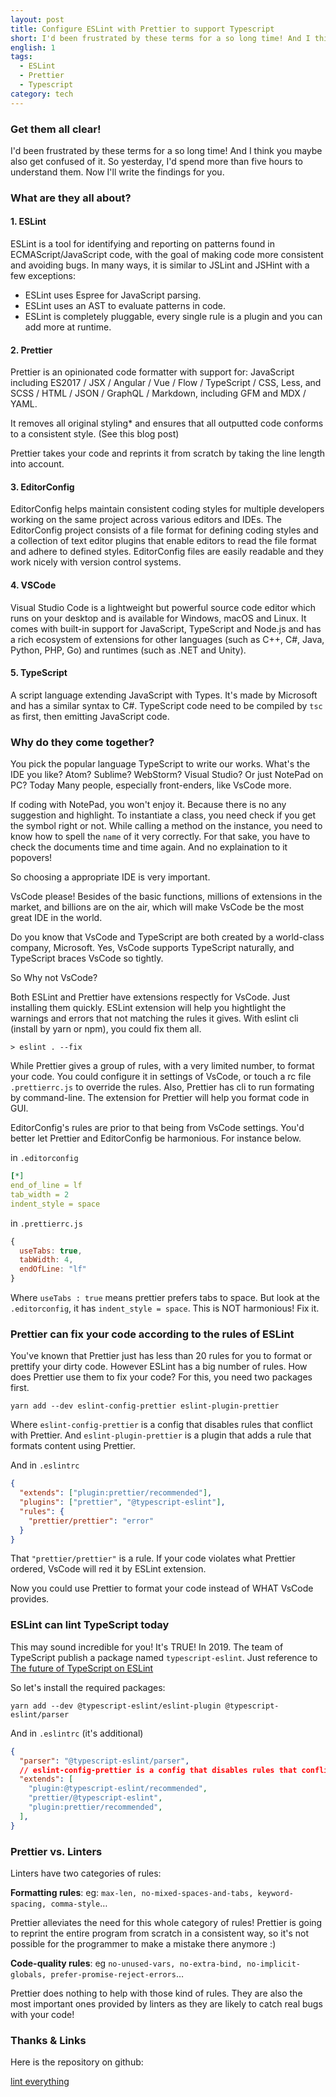 ```yaml
---
layout: post
title: Configure ESLint with Prettier to support Typescript
short: I'd been frustrated by these terms for a so long time! And I think you maybe also get confused. So yesterday, I'd spend more than five hours to understand them. Now I'll write the findings for you
english: 1
tags:
  - ESLint
  - Prettier
  - Typescript
category: tech
---
```


### Get them all clear!

I'd been frustrated by these terms for a so long time! And I think you maybe also get confused of it. So yesterday, I'd spend more than five hours to understand them. Now I'll write the findings for you.

### What are they all about?

#### 1. ESLint

ESLint is a tool for identifying and reporting on patterns found in ECMAScript/JavaScript code, with the goal of making code more consistent and avoiding bugs. In many ways, it is similar to JSLint and JSHint with a few exceptions:

- ESLint uses Espree for JavaScript parsing.
- ESLint uses an AST to evaluate patterns in code.
- ESLint is completely pluggable, every single rule is a plugin and you can add more at runtime.

#### 2. Prettier

Prettier is an opinionated code formatter with support for: JavaScript including ES2017 / JSX / Angular / Vue / Flow / TypeScript / CSS, Less, and SCSS / HTML / JSON / GraphQL / Markdown, including GFM and MDX / YAML.

It removes all original styling* and ensures that all outputted code conforms to a consistent style. (See this blog post)

Prettier takes your code and reprints it from scratch by taking the line length into account.


#### 3. EditorConfig

EditorConfig helps maintain consistent coding styles for multiple developers working on the same project across various editors and IDEs. The EditorConfig project consists of a file format for defining coding styles and a collection of text editor plugins that enable editors to read the file format and adhere to defined styles. EditorConfig files are easily readable and they work nicely with version control systems.

#### 4. VSCode

Visual Studio Code is a lightweight but powerful source code editor which runs on your desktop and is available for Windows, macOS and Linux. It comes with built-in support for JavaScript, TypeScript and Node.js and has a rich ecosystem of extensions for other languages (such as C++, C#, Java, Python, PHP, Go) and runtimes (such as .NET and Unity). 

#### 5. TypeScript

A script language extending JavaScript with Types. It's made by Microsoft and has a similar syntax to C#. TypeScript code need to be compiled by `tsc` as first, then emitting JavaScript code.

### Why do they come together?

You pick the popular language TypeScript to write our works. What's the IDE you like? Atom? Sublime? WebStorm? Visual Studio? Or just NotePad on PC? Today Many people, especially front-enders, like VsCode more.

If coding with NotePad, you won't enjoy it. Because there is no any suggestion and highlight. To instantiate a class, you need check if you get the symbol right or not. While calling a method on the instance, you need to know how to spell the `name` of it very correctly. For that sake, you have to check the documents time and time again. And no explaination to it popovers!

So choosing a appropriate IDE is very important.

VsCode please! Besides of the basic functions, millions of extensions in the market, and billions are on the air, which will make VsCode be the most great IDE in the world.

Do you know that VsCode and TypeScript are both created by a world-class company, Microsoft.  Yes, VsCode supports TypeScript naturally, and TypeScript braces VsCode so tightly.

So Why not VsCode?

Both ESLint and Prettier have extensions respectly for VsCode. Just installing them quickly. ESLint extension will help you hightlight the warnings and errors that not matching the rules it gives. With eslint cli (install by yarn or npm), you could fix them all.

```shell
> eslint . --fix
```

While Prettier gives a group of rules, with a very limited number, to format your code. You could configure it in settings of VsCode, or touch a rc file `.prettierrc.js` to override the rules. Also, Prettier has cli to run formating by command-line. The extension for Prettier will help you format code in GUI.

EditorConfig's rules are prior to that being from VsCode settings. You'd better let Prettier and EditorConfig be harmonious. For instance below.

in `.editorconfig`
```yaml
[*]
end_of_line = lf
tab_width = 2
indent_style = space
```

in `.prettierrc.js`
```js
{
  useTabs: true,
  tabWidth: 4,
  endOfLine: "lf"
}
```

Where `useTabs : true` means prettier prefers tabs to space. But look at the `.editorconfig`, it has `indent_style = space`. This is NOT harmonious! Fix it.

### Prettier can fix your code according to the rules of ESLint

You've known that Prettier just has less than 20 rules for you to format or prettify your dirty code. However ESLint has a big number of rules. How does Prettier use them to fix your code? For this, you need two packages first.

```shell
yarn add --dev eslint-config-prettier eslint-plugin-prettier
```

Where `eslint-config-prettier` is a config that disables rules that conflict with Prettier. And `eslint-plugin-prettier` is a plugin that adds a rule that formats content using Prettier.

And in `.eslintrc`

```json
{
  "extends": ["plugin:prettier/recommended"],
  "plugins": ["prettier", "@typescript-eslint"],
  "rules": {
    "prettier/prettier": "error"
  }
}
```

That `"prettier/prettier"` is a rule. If your code violates what Prettier ordered, VsCode will red it by ESLint extension.

Now you could use Prettier to format your code instead of WHAT VsCode provides.

### ESLint can lint TypeScript today

This may sound incredible for you! It's TRUE! In 2019. The team of TypeScript publish a package named `typescript-eslint`. Just reference to [The future of TypeScript on ESLint](https://eslint.org/blog/2019/01/future-typescript-eslint#top)

So let's install the required packages:

```shell
yarn add --dev @typescript-eslint/eslint-plugin @typescript-eslint/parser
```

And in `.eslintrc` (it's additional)
```json
{
  "parser": "@typescript-eslint/parser",
  // eslint-config-prettier is a config that disables rules that conflict with Prettier. Add it to your
  "extends": [
    "plugin:@typescript-eslint/recommended",
    "prettier/@typescript-eslint",
    "plugin:prettier/recommended",
  ],
}
```

### Prettier vs. Linters

Linters have two categories of rules: 

**Formatting rules**: eg: `max-len, no-mixed-spaces-and-tabs, keyword-spacing, comma-style`…

Prettier alleviates the need for this whole category of rules! Prettier is going to reprint the entire program from scratch in a consistent way, so it's not possible for the programmer to make a mistake there anymore :)

**Code-quality rules**: eg `no-unused-vars, no-extra-bind, no-implicit-globals, prefer-promise-reject-errors`…

Prettier does nothing to help with those kind of rules. They are also the most important ones provided by linters as they are likely to catch real bugs with your code!

### Thanks & Links

Here is the repository on github:

[lint everything](https://github.com/zxh19890103/lint-everything)
